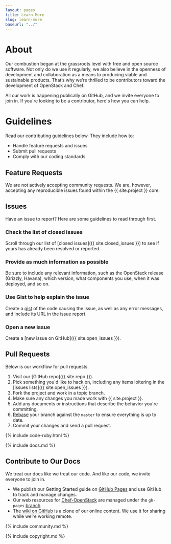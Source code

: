```yaml
---
layout: pages
title: Learn More
slug: learn-more
baseurl: "../"
---
```


# About

Our combustion began at the grassroots level with free and open source software. Not only do we use it regularly, we also believe in the openness of development and collaboration as a means to producing viable and sustainable products. That’s why we’re thrilled to be contributors toward the development of OpenStack and Chef. 

All our work is happening publically on GitHub, and we invite everyone to join in. If you're looking to be a contributor, here's how you can help.

# Guidelines

Read our contributing guidelines below. They include how to:

* Handle feature requests and issues
* Submit pull requests
* Comply with our coding standards

## Feature Requests

We are not actively accepting community requests. We are, however, accepting any reproducible issues found within the {{ site.project }} core.

## Issues

Have an issue to report? Here are some guidelines to read through first.

### Check the list of closed issues

Scroll through our list of [closed issues]({{ site.closed_issues }}) to see if yours has already been resolved or reported.

### Provide as much information as possible

Be sure to include any relevant information, such as the OpenStack release (Grizzly, Havana), which version, what components you use, when it was deployed, and so on.

### Use Gist to help explain the issue

Create a [gist](https://gist.github.com) of the code causing the issue, as well as any error messages, and include its URL in the issue report.

### Open a new issue

Create a [new issue on GitHub]({{ site.open_issues }}).

## Pull Requests

Below is our workflow for pull requests.

1.  Visit our [GitHub repo]({{ site.repo }}).
2.  Pick something you'd like to hack on, including any items loitering in the [issues lists]({{ site.open_issues }}).
3.  Fork the project and work in a topic branch.
4.  Make sure any changes you made work with {{ site.project }}.
5.  Add any documents or instructions that describe the behavior you're committing.
6.  [Rebase](https://help.github.com/articles/interactive-rebase) your branch against the `master` to ensure everything is up to date.
7.  Commit your changes and send a pull request.

{% include code-ruby.html %}

{% include docs.md %}

## Contribute to Our Docs

We treat our docs like we treat our code. And like our code, we invite everyone to join in.

* We publish our Getting Started guide on [GitHub Pages](http://pages.github.com) and use GitHub to track and manage changes.
* Our web resources for [Chef-OpenStack](http://softlayer.guthub.io/chef-openstack) are managed under the `gh-pages` [branch](https://github.com/softlayer/chef-openstack/tree/gh-pages).
* The [wiki on GitHub](https://github.com/softlayer/chef-openstack/wiki/_pages) is a clone of our online content. We use it for sharing while we’re working remote. 

{% include community.md %}

{% include copyright.md %}
